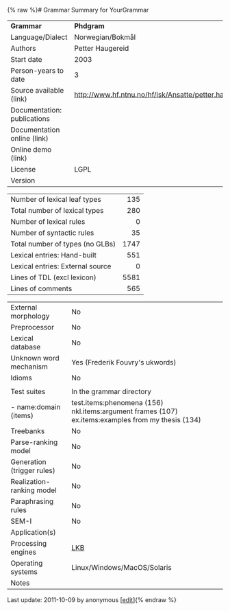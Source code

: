 {% raw %}# Grammar Summary for YourGrammar

|                             |                                                                      |
|:----------------------------|:---------------------------------------------------------------------|
| **Grammar**                 | **Phdgram**                                                          |
| Language/Dialect            | Norwegian/Bokmål                                                     |
| Authors                     | Petter Haugereid                                                     |
| Start date                  | 2003                                                                 |
| Person-years to date        | 3                                                                    |
| Source available (link)     | <http://www.hf.ntnu.no/hf/isk/Ansatte/petter.haugereid/grammar.html> |
| Documentation: publications |                                                                      |
| Documentation online (link) |                                                                      |
| Online demo (link)          |                                                                      |
| License                     | LGPL                                                                 |
| Version                     |                                                                      |

|                                  |      |
|----------------------------------|-----:|
| Number of lexical leaf types     |  135 |
| Total number of lexical types    |  280 |
| Number of lexical rules          |    0 |
| Number of syntactic rules        |   35 |
| Total number of types (no GLBs)  | 1747 |
| Lexical entries: Hand-built      |  551 |
| Lexical entries: External source |    0 |
| Lines of TDL (excl lexicon)      | 5581 |
| Lines of comments                |  565 |

|                            |                                                                                                   |
|----------------------------|:--------------------------------------------------------------------------------------------------|
| External morphology        | No                                                                                                |
| Preprocessor               | No                                                                                                |
| Lexical database           | No                                                                                                |
| Unknown word mechanism     | Yes (Frederik Fouvry's ukwords)                                                                   |
| Idioms                     | No                                                                                                |
|                            |                                                                                                   |
| Test suites                | In the grammar directory                                                                          |
| \- name:domain (items)     | test.items:phenomena (156) nkl.items:argument frames (107) ex.items:examples from my thesis (134) |
| Treebanks                  | No                                                                                                |
| Parse-ranking model        | No                                                                                                |
| Generation (trigger rules) | No                                                                                                |
| Realization-ranking model  | No                                                                                                |
| Paraphrasing rules         | No                                                                                                |
| SEM-I                      | No                                                                                                |
| Application(s)             |                                                                                                   |
| Processing engines         | [LKB](https://blog.inductorsoftware.com/docsproto/tools/LkbTop)                                                                                     |
| Operating systems          | Linux/Windows/MacOS/Solaris                                                                       |
| Notes                      |                                                                                                   |

Last update: 2011-10-09 by anonymous [[edit](https://github.com/delph-in/docs/wiki/PhdgramSummary/_edit)]{% endraw %}